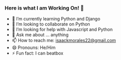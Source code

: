 ### Here is what I am Working On! 👋

- 🌱 I’m currently learning Python and Django 
- 👯 I’m looking to collaborate on Python
- 🤔 I’m looking for help with Javascript and Python
- 💬 Ask me about ... anything
- 📫 How to reach me: isaackmorales22@gmail.com
- 😄 Pronouns: He/Him
- ⚡ Fun fact: I can beatbox
